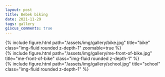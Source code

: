 ```yaml
---
layout: post
title: Bebek biking
date: 2021-11-29
tags: gallery
giscus_comments: true
---
```


<div class="row">
    <div class="col-sm mt-3 mt-md-0">
        {% include figure.html path="/assets/img/gallery/bike.jpg" title="bike" class="img-fluid rounded z-depth-1" zoomable=true %}
    </div>
</div>

<div class="row mt-3">
    <div class="col-sm mt-3 mt-md-0">
        {% include figure.html path="/assets/img/gallery/me-front-of-bike.jpg" title="me-front-of-bike" class="img-fluid rounded z-depth-1" %}
    </div>
    <div class="col-sm-5 mt-3 mt-md-0">
        {% include figure.html path="/assets/img/gallery/school.jpg" title="school" class="img-fluid rounded z-depth-1" %}
    </div>
</div>

